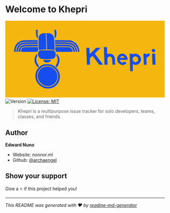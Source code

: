 # Welcome to Khepri 
![img](./public/khepri_logo.svg)
![Version](https://img.shields.io/badge/version-0.1.0-blue.svg?cacheSeconds=2592000)
[![License: MIT](https://img.shields.io/badge/License-MIT-yellow.svg)](#)

> Khepri is a multipurpose issue tracker for solo developers, teams, classes, and friends.

## Author

**Edward Nuno**

* Website: nonnor.ml
* Github: [@archaengel](https://github.com/archaengel)

## Show your support

Give a ⭐️ if this project helped you!


***
_This README was generated with ❤️ by [readme-md-generator](https://github.com/kefranabg/readme-md-generator)_